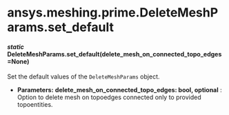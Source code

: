 # ansys.meshing.prime.DeleteMeshParams.set_default

<a id="ansys.meshing.prime.DeleteMeshParams.set_default"></a>

#### *static* DeleteMeshParams.set_default(delete_mesh_on_connected_topo_edges=None)

Set the default values of the `DeleteMeshParams` object.

* **Parameters:**
  **delete_mesh_on_connected_topo_edges: bool, optional**
  : Option to delete mesh on topoedges connected only to provided topoentities.

<!-- !! processed by numpydoc !! -->
